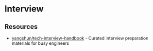 # Interview

## Resources
- [yangshun/tech-interview-handbook](https://github.com/yangshun/tech-interview-handbook) - Curated interview preparation materials for busy engineers